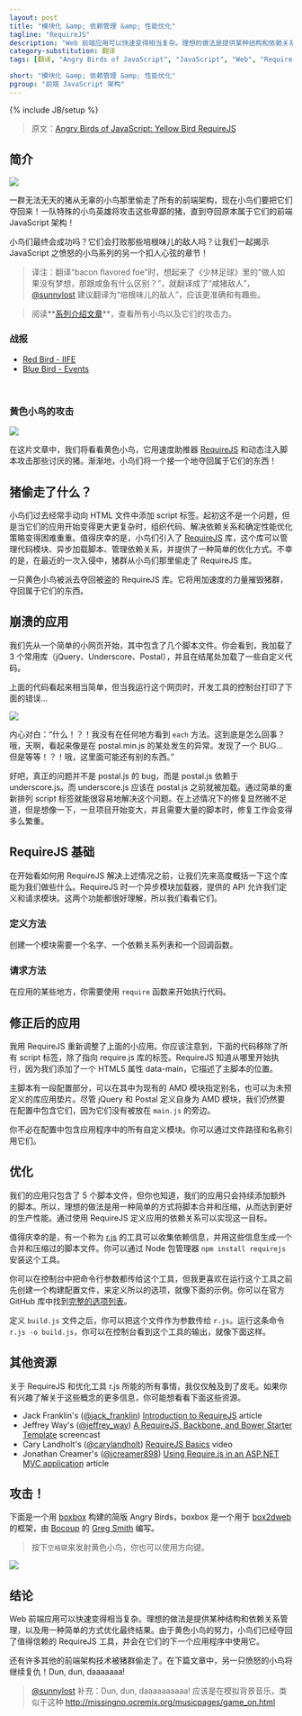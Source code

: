 ```yaml
---
layout: post
title: "模块化 &amp; 依赖管理 &amp; 性能优化"
tagline: "RequireJS"
description: "Web 前端应用可以快速变得相当复杂。理想的做法是提供某种结构和依赖关系管理，以及用一种简单的方式优化最终结果。"
category-substitution: 翻译
tags: [翻译, "Angry Birds of JavaScript", "JavaScript", "Web", "RequireJS"]

short: "模块化 &amp; 依赖管理 &amp; 性能优化"
pgroup: "前端 JavaScript 架构"
---
```

{% include JB/setup %}

> 原文：[Angry Birds of JavaScript: Yellow Bird RequireJS](http://www.elijahmanor.com/2013/04/angry-birds-of-javascript-yellow-bird.html)

<!-- ## Introduction -->
## 简介
![](http://4.bp.blogspot.com/-6p5Xgjlsmhk/UVZlEo_QOKI/AAAAAAAAY9k/BBXhjrfp42U/s1600/Angry-Birds-Logo.png)
<!-- ![](http://4.bp.blogspot.com/-6p5Xgjlsmhk/UVZlEo_QOKI/AAAAAAAAY9k/BBXhjrfp42U/s320/Angry-Birds-Logo.png) -->

<!-- A diabolical herd of pigs stole all of the front-end architecture from an innocent flock of birds and now they want it back! A team of special agent hero birds will attack those despicable pigs until they recover what is rightfully theirs, front-end JavaScript architecture! -->
一群无法无天的猪从无辜的小鸟那里偷走了所有的前端架构，现在小鸟们要把它们夺回来！一队特殊的小鸟英雄将攻击这些卑鄙的猪，直到夺回原本属于它们的前端 JavaScript 架构！

<!-- Will the birds be successful in the end? Will they defeat their bacon flavored foe? Let's find out together in another nail biting episode of Angry Birds of JavaScript! -->
小鸟们最终会成功吗？它们会打败那些培根味儿的敌人吗？让我们一起揭示 JavaScript 之愤怒的小鸟系列的另一个扣人心弦的章节！

> 译注：翻译“bacon flavored foe”时，想起来了《少林足球》里的“做人如果没有梦想，那跟咸鱼有什么区别？”，就翻译成了“咸猪敌人”，[@sunnylost](http://nuysoft.com/2013/04/21/angry-birds-of-javascript-orange-bird-templating/#comment-881925473) 建议翻译为“培根味儿的敌人”，应该更准确和有趣些。

<!-- > Check out the **[series introduction post](http://www.elijahmanor.com/2013/03/angry-birds-of-javascript-series.html)** for a list of all the birds and their attack powers. -->
> 阅读**[系列介绍文章](http://www.elijahmanor.com/2013/03/angry-birds-of-javascript-series.html)**，查看所有小鸟以及它们的攻击力。

<!-- ### Previous Attacks -->
### 战报
<ul>
  <li>
    <a href="http://www.elijahmanor.com/2013/03/angry-birds-of-javascript-red-bird.html" target="_blank">Red Bird - IIFE</a>
  </li>
  <li>
    <a href="http://www.elijahmanor.com/2013/03/angry-birds-of-javascript-blue-bird.html" target="_blank">Blue Bird - Events</a>
  </li>
</ul>
<br />

<!-- ### Yellow Bird Attacks -->
### 黄色小鸟的攻击
<!-- ![](http://4.bp.blogspot.com/-eBq1DHq7P64/UVZlP7q4zMI/AAAAAAAAY9s/g5Ii1ZrLIbs/s1600/yellow-bird.png) -->
![](http://4.bp.blogspot.com/-eBq1DHq7P64/UVZlP7q4zMI/AAAAAAAAY9s/g5Ii1ZrLIbs/s1600/yellow-bird.png)

<!-- In this post we will take a look at the Yellow Bird who comes with a [RequireJS](http://requirejs.org/) speed booster and dynamically injects scripts against those pesky swine. Slowly, one by one, the birds will take back what it theirs to keep! -->
在这片文章中，我们将看看黄色小鸟，它用速度助推器 [RequireJS] 和动态注入脚本攻击那些讨厌的猪。渐渐地，小鸟们将一个接一个地夺回属于它们的东西！

[RequireJS]: http://requirejs.org/

<!-- ## What Was Stolen by the Pigs? -->
## 猪偷走了什么？
<!-- The birds used to manually add script tags to their HTML files. At first this wasn't an issue, but when their application started to grow larger and more complex it started to become difficult for them to organize their code, figure out dependencies, and determine a strategy for optimizing performance. Thankfully they were introduced to the [RequireJS](http://requirejs.org/) library which provided them a way to manage their code into modules, load their scripts asynchronously, manage their dependencies, and provide an easy way to optimize. Unfortunately the pigs, during a recent invasion, stole the RequireJS library from the birds. -->
小鸟们过去经常手动向 HTML 文件中添加 script 标签。起初这不是一个问题，但是当它们的应用开始变得更大更复杂时，组织代码、解决依赖关系和确定性能优化策略变得困难重重。值得庆幸的是，小鸟们引入了 [RequireJS] 库，这个库可以管理代码模块、异步加载脚本、管理依赖关系，并提供了一种简单的优化方式。不幸的是，在最近的一次入侵中，猪群从小鸟们那里偷走了 RequireJS 库。

<!-- One of the yellow birds has been tasked to reclaim what has been stolen. He will use the optimization power of speed to help destroy the pigs in order to take back what is theirs. -->
一只黄色小鸟被派去夺回被盗的 RequireJS 库。它将用加速度的力量摧毁猪群，夺回属于它们的东西。

<!-- ## Broken Application -->
## 崩溃的应用
<!-- Let's first start with a simple little web page that contains just a few scripts. You'll notice that I'm loading 3 popular libraries (jQuery, Underscore, and Postal) and some custom code at the end. -->
我们先从一个简单的小网页开始，其中包含了几个脚本文件。你会看到，我加载了 3 个常用库（jQuery、Underscore、Postal），并且在结尾处加载了一些自定义代码。

  <script src="https://gist.github.com/elijahmanor/5275285.js?file=broken-dependency.html">
  </script>

<!-- The above code looks pretty straightforward, but when I end up running the page I get the following error in the dev tool's console... -->
上面的代码看起来相当简单，但当我运行这个网页时，开发工具的控制台打印了下面的错误...

<!-- ![](http://1.bp.blogspot.com/-ry8ojeQF3OI/UVZosPNPtVI/AAAAAAAAY94/0Catr-PQzbo/s1600/3-29-2013+10-36-11+PM.png) -->
![](http://1.bp.blogspot.com/-ry8ojeQF3OI/UVZosPNPtVI/AAAAAAAAY94/0Catr-PQzbo/s1600/3-29-2013+10-36-11+PM.png)

<!-- Fictitious Internal Dialog: "WHAT!?! I don't see any `each` method anywhere. What's up with that? Ohh man, it looks like the exception occurred in postal.min.js somewhere. FOUND A BUG... see if I use that library again. But, wait!?! Ohh, maybe something else is going on here." -->
内心对白：“什么！？！我没有在任何地方看到 `each` 方法。这到底是怎么回事？哦，天啊，看起来像是在 postal.min.js 的某处发生的异常。发现了一个 BUG... 但是等等！？！哦，这里面可能还有别的东西。”

<!-- So, the real issue isn't a bug in postal.js, the issue is in that postal.js has a dependency on underscore.js. The problem is that underscore should have been loaded before postal.js. Simply rearranging the script tags could easily solve this issue. In the above case the fix was trivial, but imagine how cumbersome this could be once the project starts to get large and requires lots of scripts. -->
好吧，真正的问题并不是 postal.js 的 bug，而是 postal.js 依赖于 underscore.js。而 underscore.js 应该在 postal.js 之前就被加载。通过简单的重新排列 script 标签就能很容易地解决这个问题。在上述情况下的修复显然微不足道，但是想像一下，一旦项目开始变大，并且需要大量的脚本时，修复工作会变得多么繁重。

<!-- ## RequireJS Basics -->
## RequireJS 基础
<!-- Before we go and look at how we could fix the above situation using RequireJS, let's first take a high level overview of what the library is doing for us. RequireJS is an Asynchronous Module Loader and the API it provides allows us to define and require modules. Both functions are really easy to understand so let's take a look at them. -->
在开始看如何用 RequireJS 解决上述情况之前，让我们先来高度概括一下这个库能为我们做些什么。RequireJS 时一个异步模块加载器，提供的 API 允许我们定义和请求模块。这两个功能都很好理解，所以我们看看它们。

<!-- ### define method -->
### 定义方法
<!-- In order to create a module you need a name, a list of dependencies, and a callback function. -->
创建一个模块需要一个名字、一个依赖关系列表和一个回调函数。

  <script src="https://gist.github.com/elijahmanor/5275285.js?file=define.js">
  </script>

<!-- ### require method -->
### 请求方法
<!-- At some point in your application you will need to use the `require` function to kick things off. -->
在应用的某些地方，你需要使用 `require` 函数来开始执行代码。

  <script src="https://gist.github.com/elijahmanor/5275285.js?file=require.js">
  </script>

<!-- ## Fixed Application -->
## 修正后的应用
<!-- Using RequireJS I took the above little application and rearranged some things. You should notice that the following markup removes all the script tags except one, which points to the require.js library. RequireJS knows where to start because we add an HTML5 data-main attribute describing where the main script is located. -->
我用 RequireJS 重新调整了上面的小应用。你应该注意到，下面的代码移除了所有 script 标签，除了指向 require.js 库的标签。RequireJS 知道从哪里开始执行，因为我们添加了一个 HTML5 属性 data-main，它描述了主脚本的位置。

  <script src="https://gist.github.com/elijahmanor/5275285.js?file=requirejs.html">
  </script>

<!-- The main script has a configuration section inside of it where you can assign aliases to existing AMD modules and also shim libraries that were not previously defined. Although jQuery and Postal define themselves as AMD modules we included them in our configuration because they are not located alongside `main.js`. -->
主脚本有一段配置部分，可以在其中为现有的 AMD 模块指定别名，也可以为未预定义的库应用垫片。尽管 jQuery 和 Postal 定义自身为 AMD 模块，我们仍然要在配置中包含它们，因为它们没有被放在 `main.js` 的旁边。

<!-- You don't have to include in your config any custom modules you define in your application. You can refer to those by their file path and name. -->
你不必在配置中包含应用程序中的所有自定义模块。你可以通过文件路径和名称引用它们。

  <script src="https://gist.github.com/elijahmanor/5275285.js?file=main.js">
  </script>

<!-- ## Optimize -->
## 优化
<!-- Our application only has 5 script files in it, but as you know our app will only continue to add additional scripts. So, it would be nice if there was an easy way to combine and minify our scripts for better production performance. The nice thing is that by using RequireJS we have already defined the dependencies of our application. -->
我们的应用只包含了 5 个脚本文件，但你也知道，我们的应用只会持续添加额外的脚本。所以，理想的做法是用一种简单的方式将脚本合并和压缩，从而达到更好的生产性能。通过使用 RequireJS 定义应用的依赖关系可以实现这一目标。

<!-- Thankfully there is a tool called `[r.js](http://requirejs.org/docs/1.0/docs/optimization.html)` that takes this dependency information and uses it to generate a combined and minified script. You can install the tool with the Node Package Manager `npm install requirejs` -->
值得庆幸的是，有一个称为 [r.js](http://requirejs.org/docs/1.0/docs/optimization.html) 的工具可以收集依赖信息，并用这些信息生成一个合并和压缩过的脚本文件。你可以通过 Node 包管理器 `npm install requirejs` 安装这个工具。

[r.js]: http://requirejs.org/docs/1.0/docs/optimization.html

<!-- You could provide all the command line argument to the tool in the console, but I prefer making a build config file like the following to define all of its settings before I run it. You can find a [comprehensive list of settings](https://github.com/jrburke/r.js/blob/master/build/example.build.js) from the official GitHub repository. -->
你可以在控制台中把命令行参数都传给这个工具，但我更喜欢在运行这个工具之前先创建一个构建配置文件，来定义所以的选项，就像下面的示例。你可以在官方 GitHub 库中找到[完整的选项列表]。

[完整的选项列表]: https://github.com/jrburke/r.js/blob/master/build/example.build.js

  <script src="https://gist.github.com/elijahmanor/5275285.js?file=build.js">
  </script>

<!-- Once you've defined your `build.js` file then you let `r.js` know you want to use it. The following command will get you going... `r.js -o build.js`. You can see the output of the tool in the output below. -->
定义 `build.js` 文件之后，你可以把这个文件作为参数传给 `r.js`。运行这条命令 `r.js -o build.js`，你可以在控制台看到这个工具的输出，就像下面这样。

  <script src="https://gist.github.com/elijahmanor/5275285.js?file=optimize.sh">
  </script>

<!-- ## Additional Resources -->
## 其他资源
<!-- I only scratched the surface on all the things you can do with RequireJS and the r.js optimization tool. If you are interesting in learning more about these concepts you may want to look at some of the following resources.  -->
关于 RequireJS 和优化工具 r.js 所能的所有事情，我仅仅触及到了皮毛。如果你有兴趣了解关于这些概念的更多信息，你可能想看看下面这些资源。

<ul>
  <li>
    Jack Franklin's (<a href="http://twitter.com/jack_franklin" target="_blank">@jack_franklin</a>)
    <a href="http://javascriptplayground.com/blog/2012/07/requirejs-amd-tutorial-introduction">Introduction to RequireJS</a> article
  </li>
  <li>
    Jeffrey Way's (<a href="http://twitter.com/jeffrey_way" target="_blank">@jeffrey_way</a>)
    <a href="http://net.tutsplus.com/tutorials/javascript-ajax/a-requirejs-backbone-and-bower-starter-template/" target="_blank">A RequireJS, Backbone, and Bower Starter Template</a> screencast
  </li>
  <li>
    Cary Landholt's (<a href="http://twitter.com/carylandholt" target="_blank">@carylandholt</a>)
    <a href="http://www.youtube.com/watch?v=VGlDR1QiV3A">RequireJS Basics</a> video
  </li>
  <li>
    Jonathan Creamer's (<a href="http://twitter.com/jcreamer898" target="_blank">@jcreamer898</a>)
    <a href="http://tech.pro/tutorial/1156/using-requirejs-in-an-aspnet-mvc-application" target="_blank">Using Require.js in an ASP.NET MVC application</a> article
  </li>
</ul>

<!-- ## Attack! -->
## 攻击！
下面是一个用 [boxbox] 构建的简版 Angry Birds，boxbox 是一个用于 [box2dweb] 的框架，由 [Bocoup] 的 [Greg Smith] 编写。

[boxbox]: http://incompl.github.com/boxbox/
[box2dweb]: https://code.google.com/p/box2dweb/
[Bocoup]: http://bocoup.com
[Greg Smith]: http://twitter.com/_gsmith

<!-- > Press the `space bar` to launch the Yellow Bird and you can also use the arrow keys. -->
> 按下`空格键`来发射黄色小鸟，你也可以使用方向键。

[![](http://1.bp.blogspot.com/-BvvbLg5ACrI/UVZoyYxCmSI/AAAAAAAAY-E/G7I6uezUKV0/s1600/3-29-2013+11-19-41+PM.png)](http://jsfiddle.net/Gue8x/show)

<!-- ## Conclusion -->
## 结论
<!-- Front-end web applications can get complicated quickly. It is nice to have a way to provide some structure, dependency management, and an easy way to optimize the final result. Thanks to the power of Yellow the birds have regained their trusty RequireJS tool for use in their next application. -->
Web 前端应用可以快速变得相当复杂。理想的做法是提供某种结构和依赖关系管理，以及用一种简单的方式优化最终结果。由于黄色小鸟的努力，小鸟们已经夺回了值得信赖的 RequireJS 工具，并会在它们的下一个应用程序中使用它。

<!-- There are many other front-end architecture techniques that have been stolen by the pigs. Tune in next time as the next Angry Bird takes its revenge! Dun, dun, daaaaaaa! -->
还有许多其他的前端架构技术被猪群偷走了。在下篇文章中，另一只愤怒的小鸟将继续复仇！Dun, dun, daaaaaaa!

> [@sunnylost](http://nuysoft.com/2013/04/21/angry-birds-of-javascript-orange-bird-templating/#comment-881925473) 补充：Dun, dun, daaaaaaaaaa! 应该是在模拟背景音乐，类似于这种 <http://missingno.ocremix.org/musicpages/game_on.html>


